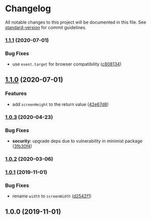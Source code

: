# Changelog

All notable changes to this project will be documented in this file. See [standard-version](https://github.com/conventional-changelog/standard-version) for commit guidelines.

### [1.1.1](https://github.com/alioguzhan/use-screen/compare/v1.1.0...v1.1.1) (2020-07-01)


### Bug Fixes

* use `event.target` for browser compatibility ([c808134](https://github.com/alioguzhan/use-screen/commit/c8081345bb5d57b422c5e53ea2cf5b69e3c98826))

## [1.1.0](https://github.com/alioguzhan/use-screen/compare/v1.0.3...v1.1.0) (2020-07-01)


### Features

* add `screenHeight` to the return value ([42e67d8](https://github.com/alioguzhan/use-screen/commit/42e67d8daef76e07f20f49f045d9eb0ed7458e02))

### [1.0.3](https://github.com/alioguzhan/use-screen/compare/v1.0.2...v1.0.3) (2020-04-23)


### Bug Fixes

* **security:** upgrade deps due to vulnerability in minimist package ([3fb30f4](https://github.com/alioguzhan/use-screen/commit/3fb30f4ff942bba159605ae59c3548f28719a6b2))

### [1.0.2](https://github.com/alioguzhan/use-screen/compare/v1.0.1...v1.0.2) (2020-03-06)

### [1.0.1](https://github.com/alioguzhan/use-screen/compare/v1.0.0...v1.0.1) (2019-11-01)


### Bug Fixes

* rename `width` to `screenWidth` ([d2542f1](https://github.com/alioguzhan/use-screen/commit/d2542f16bc2563ef0f60a2b76911c74865696558))

## 1.0.0 (2019-11-01)
